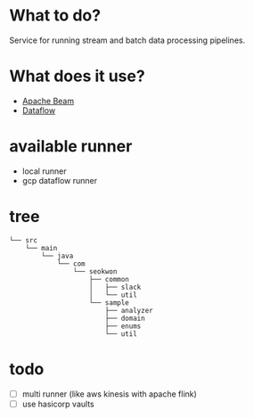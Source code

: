 # What to do?
Service for running stream and batch data processing pipelines.

# What does it use?
- [Apache Beam](https://beam.apache.org/)
- [Dataflow](https://cloud.google.com/dataflow/docs/about-dataflow?hl=ko)

# available runner
- local runner
- gcp dataflow runner

# tree
```
└── src
    └── main
        └── java
            └── com
                └── seokwon
                    ├── common
                    │   ├── slack
                    │   └── util
                    └── sample
                        ├── analyzer
                        ├── domain
                        ├── enums
                        └── util

```

# todo
  - [ ] multi runner (like aws kinesis with apache flink)
  - [ ] use hasicorp vaults